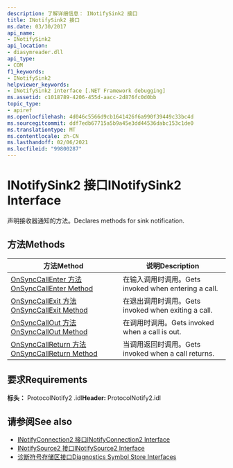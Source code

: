 ```yaml
---
description: 了解详细信息： INotifySink2 接口
title: INotifySink2 接口
ms.date: 03/30/2017
api_name:
- INotifySink2
api_location:
- diasymreader.dll
api_type:
- COM
f1_keywords:
- INotifySink2
helpviewer_keywords:
- INotifySink2 interface [.NET Framework debugging]
ms.assetid: c1018789-4206-455d-aacc-2d876fc0d0bb
topic_type:
- apiref
ms.openlocfilehash: 4d046c5566d9cb1641426f6a990f39449c33bc4d
ms.sourcegitcommit: ddf7edb67715a5b9a45e3dd44536dabc153c1de0
ms.translationtype: MT
ms.contentlocale: zh-CN
ms.lasthandoff: 02/06/2021
ms.locfileid: "99800287"
---
```

# <a name="inotifysink2-interface"></a><span data-ttu-id="221c5-103">INotifySink2 接口</span><span class="sxs-lookup"><span data-stu-id="221c5-103">INotifySink2 Interface</span></span>

<span data-ttu-id="221c5-104">声明接收器通知的方法。</span><span class="sxs-lookup"><span data-stu-id="221c5-104">Declares methods for sink notification.</span></span>  
  
## <a name="methods"></a><span data-ttu-id="221c5-105">方法</span><span class="sxs-lookup"><span data-stu-id="221c5-105">Methods</span></span>  
  
|<span data-ttu-id="221c5-106">方法</span><span class="sxs-lookup"><span data-stu-id="221c5-106">Method</span></span>|<span data-ttu-id="221c5-107">说明</span><span class="sxs-lookup"><span data-stu-id="221c5-107">Description</span></span>|  
|------------|-----------------|  
|[<span data-ttu-id="221c5-108">OnSyncCallEnter 方法</span><span class="sxs-lookup"><span data-stu-id="221c5-108">OnSyncCallEnter Method</span></span>](inotifysink2-onsynccallenter-method.md)|<span data-ttu-id="221c5-109">在输入调用时调用。</span><span class="sxs-lookup"><span data-stu-id="221c5-109">Gets invoked when entering a call.</span></span>|  
|[<span data-ttu-id="221c5-110">OnSyncCallExit 方法</span><span class="sxs-lookup"><span data-stu-id="221c5-110">OnSyncCallExit Method</span></span>](inotifysink2-onsynccallexit-method.md)|<span data-ttu-id="221c5-111">在退出调用时调用。</span><span class="sxs-lookup"><span data-stu-id="221c5-111">Gets invoked when exiting a call.</span></span>|  
|[<span data-ttu-id="221c5-112">OnSyncCallOut 方法</span><span class="sxs-lookup"><span data-stu-id="221c5-112">OnSyncCallOut Method</span></span>](inotifysink2-onsynccallout-method.md)|<span data-ttu-id="221c5-113">在调用时调用。</span><span class="sxs-lookup"><span data-stu-id="221c5-113">Gets invoked when a call is out.</span></span>|  
|[<span data-ttu-id="221c5-114">OnSyncCallReturn 方法</span><span class="sxs-lookup"><span data-stu-id="221c5-114">OnSyncCallReturn Method</span></span>](inotifysink2-onsynccallreturn-method.md)|<span data-ttu-id="221c5-115">当调用返回时调用。</span><span class="sxs-lookup"><span data-stu-id="221c5-115">Gets invoked when a call returns.</span></span>|  
  
## <a name="requirements"></a><span data-ttu-id="221c5-116">要求</span><span class="sxs-lookup"><span data-stu-id="221c5-116">Requirements</span></span>  

 <span data-ttu-id="221c5-117">**标头：** ProtocolNotify2 .idl</span><span class="sxs-lookup"><span data-stu-id="221c5-117">**Header:** ProtocolNotify2.idl</span></span>  
  
## <a name="see-also"></a><span data-ttu-id="221c5-118">请参阅</span><span class="sxs-lookup"><span data-stu-id="221c5-118">See also</span></span>

- [<span data-ttu-id="221c5-119">INotifyConnection2 接口</span><span class="sxs-lookup"><span data-stu-id="221c5-119">INotifyConnection2 Interface</span></span>](inotifyconnection2-interface.md)
- [<span data-ttu-id="221c5-120">INotifySource2 接口</span><span class="sxs-lookup"><span data-stu-id="221c5-120">INotifySource2 Interface</span></span>](inotifysource2-interface.md)
- [<span data-ttu-id="221c5-121">诊断符号存储区接口</span><span class="sxs-lookup"><span data-stu-id="221c5-121">Diagnostics Symbol Store Interfaces</span></span>](diagnostics-symbol-store-interfaces.md)
